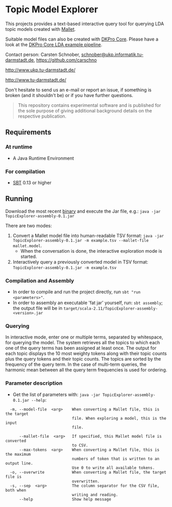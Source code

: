 # Topic Model Explorer

This projects provides a text-based interactive query tool for querying LDA topic models created with [Mallet](http://mallet.cs.umass.edu/). 

Suitable model files can also be created with [DKPro Core](https://dkpro.github.io/dkpro-core/). Please have a look at the [DKPro Core LDA example pipeline](https://github.com/dkpro/dkpro-core-examples/blob/master/lda-asl/src/main/java/de/tudarmstadt/ukp/dkpro/core/examples/lda/LdaEstimationPipeline.java).

<!---
Please use the following citation:

```
@InProceedings{smith:20xx:CONFERENCE_TITLE,
  author    = {Smith, John},
  title     = {My Paper Title},
  booktitle = {Proceedings of the 20XX Conference on XXXX},
  month     = {Month Name},
  year      = {20xx},
  address   = {Gotham City, USA},
  publisher = {Association for XXX},
  pages     = {XXXX--XXXX},
  url       = {http://xxxx.xxx}
}
```

> **Abstract:** This is a copy of my beautiful abstract. Lorem ipsum dolor sit amet, consectetur adipiscing elit, sed do eiusmod tempor incididunt ut labore et dolore magna aliqua. Ut enim ad minim veniam, quis nostrud exercitation ullamco laboris nisi ut aliquip ex ea commodo consequat. Duis aute irure dolor in reprehenderit in voluptate velit esse cillum dolore eu fugiat nulla pariatur. Excepteur sint occaecat cupidatat non proident, sunt in culpa qui officia deserunt mollit anim id est laborum.
--->


Contact person: Carsten Schnober, schnober@ukp.informatik.tu-darmstadt.de, https://github.com/carschno

http://www.ukp.tu-darmstadt.de/

http://www.tu-darmstadt.de/


Don't hesitate to send us an e-mail or report an issue, if something is broken (and it shouldn't be) or if you have further questions.

> This repository contains experimental software and is published for the sole purpose of giving additional background details on the respective publication. 

## Requirements

### At runtime

* A Java Runtime Environment

### For compilation

* [SBT](http://www.scala-sbt.org/) 0.13 or higher

## Running

Download the most recent [binary](https://github.com/UKPLab/dh2017-topic-explorer/releases) and execute the Jar file, e.g.:
`java -jar TopicExplorer-assembly-0.1.jar`

There are two modes:
    
1. Convert a Mallet model file into human-readable TSV format: `java -jar  TopicExplorer-assembly-0.1.jar -m example.tsv --mallet-file mallet.model`. 
    * When the conversation is done, the interactive exploration mode is started.
2. Interactively query a previously converted model in TSV format: `TopicExplorer-assembly-0.1.jar -m example.tsv`


### Compilation and Assembly
* In order to compile and run the project directly, run `sbt "run <parameters>"`. 
* In order to assembly an executable 'fat jar' yourself, run: `sbt assembly`; the output file will be in `target/scala-2.11/TopicExplorer-assembly-<version>.jar`

### Querying

In interactive mode, enter one or multiple terms, separated by whitespace, for querying the model. The system retrieves all the topics to which each one of the query terms has been assigned at least once.
The output for each topic displays the 10 most weighty tokens along with their topic counts plus the query tokens and their topic counts.
The topics are sorted by the frequency of the query term. In the case of multi-term queries, the harmonic mean between all the query term frequencies is used for ordering.

### Parameter description

* Get the list of parameters with: `java -jar TopicExplorer-assembly-0.1.jar --help`:
```
  -m, --model-file  <arg>    When converting a Mallet file, this is the target
                             file. When exploring a model, this is the input
                             file.

      --mallet-file  <arg>   If specified, this Mallet model file is converted
                             to CSV.
      --max-tokens  <arg>    When converting a Mallet file, this is the maximum
                             numbers of token that is written to an output line.
                             Use 0 to write all available tokens.
  -o, --overwrite            When converting a Mallet file, the target file is
                             overwritten.
  -s, --sep  <arg>           The column separator for the CSV file, both when
                             writing and reading.
      --help                 Show help message
```

  